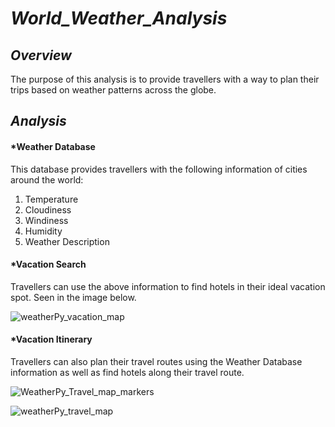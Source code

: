 # *World_Weather_Analysis*

## *Overview*
The purpose of this analysis is to provide travellers with a way to plan their trips based on weather patterns across the globe. 

## *Analysis*

#### *Weather Database
This database provides travellers with the following information of cities around the world:

1. Temperature
2. Cloudiness
3. Windiness 
4. Humidity
5. Weather Description

#### *Vacation Search

Travellers can use the above information to find hotels in their ideal vacation spot. Seen in the image below.

![weatherPy_vacation_map](https://user-images.githubusercontent.com/81889167/120104821-64db2900-c124-11eb-973e-0ad92ac15aae.png)

#### *Vacation Itinerary
Travellers can also plan their travel routes using the Weather Database information as well as find hotels along their travel route. 

![WeatherPy_Travel_map_markers](https://user-images.githubusercontent.com/81889167/120104889-b2579600-c124-11eb-8b82-da00236df907.png)


![weatherPy_travel_map](https://user-images.githubusercontent.com/81889167/120104896-b5eb1d00-c124-11eb-9086-899eb8897089.png)
